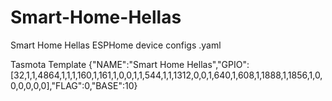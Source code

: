 # Smart-Home-Hellas
Smart Home Hellas ESPHome device configs .yaml

Tasmota Template
{"NAME":"Smart Home Hellas","GPIO":[32,1,1,4864,1,1,1,160,1,161,1,0,0,1,1,544,1,1,1312,0,0,1,640,1,608,1,1888,1,1856,1,0,0,0,0,0,0],"FLAG":0,"BASE":10}
